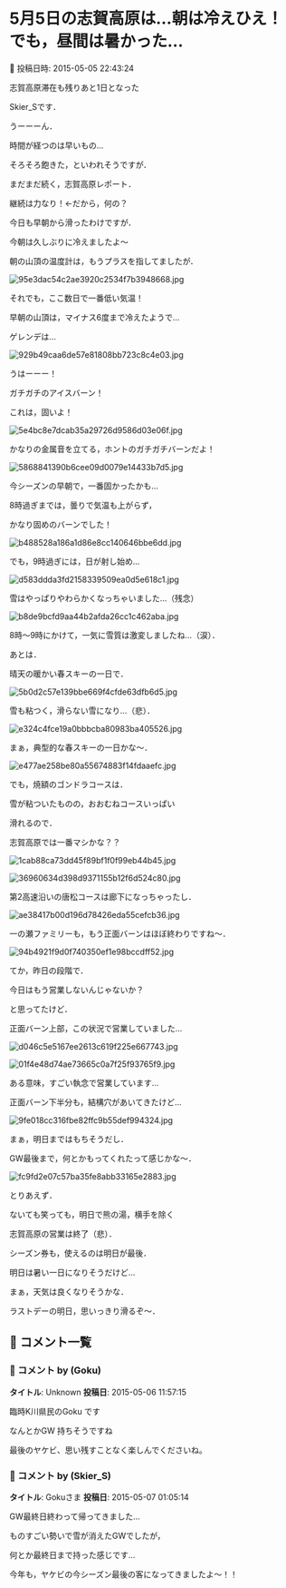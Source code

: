 # 5月5日の志賀高原は…朝は冷えひえ！でも，昼間は暑かった…

📅 投稿日時: 2015-05-05 22:43:24

志賀高原滞在も残りあと1日となった


Skier_Sです．


うーーーん．


時間が経つのは早いもの…





そろそろ飽きた，といわれそうですが．


まだまだ続く，志賀高原レポート．


継続は力なり！←だから，何の？





今日も早朝から滑ったわけですが．


今朝は久しぶりに冷えましたよ～


朝の山頂の温度計は，もうプラスを指してましたが．




![95e3dac54c2ae3920c2534f7b3948668.jpg](images/95e3dac54c2ae3920c2534f7b3948668.jpg)




それでも，ここ数日で一番低い気温！





早朝の山頂は，マイナス6度まで冷えたようで…


ゲレンデは…




![929b49caa6de57e81808bb723c8c4e03.jpg](images/929b49caa6de57e81808bb723c8c4e03.jpg)




うはーーー！


ガチガチのアイスバーン！


これは，固いよ！




![5e4bc8e7dcab35a29726d9586d03e06f.jpg](images/5e4bc8e7dcab35a29726d9586d03e06f.jpg)




かなりの金属音を立てる，ホントのガチガチバーンだよ！




![5868841390b6cee09d0079e14433b7d5.jpg](images/5868841390b6cee09d0079e14433b7d5.jpg)




今シーズンの早朝で，一番固かったかも…


8時過ぎまでは，曇りで気温も上がらず，


かなり固めのバーンでした！




![b488528a186a1d86e8cc140646bbe6dd.jpg](images/b488528a186a1d86e8cc140646bbe6dd.jpg)







でも，9時過ぎには，日が射し始め…




![d583ddda3fd2158339509ea0d5e618c1.jpg](images/d583ddda3fd2158339509ea0d5e618c1.jpg)




雪はやっぱりやわらかくなっちゃいました…（残念）




![b8de9bcfd9aa44b2afda26cc1c462aba.jpg](images/b8de9bcfd9aa44b2afda26cc1c462aba.jpg)




8時～9時にかけて，一気に雪質は激変しましたね…（涙）．





あとは．


晴天の暖かい春スキーの一日で．




![5b0d2c57e139bbe669f4cfde63dfb6d5.jpg](images/5b0d2c57e139bbe669f4cfde63dfb6d5.jpg)




雪も粘つく，滑らない雪になり…（悲）．




![e324c4fce19a0bbbcba80983ba405526.jpg](images/e324c4fce19a0bbbcba80983ba405526.jpg)




まぁ，典型的な春スキーの一日かな～．




![e477ae258be80a55674883f14fdaaefc.jpg](images/e477ae258be80a55674883f14fdaaefc.jpg)




でも，焼額のゴンドラコースは．


雪が粘ついたものの，おおむねコースいっぱい


滑れるので．


志賀高原では一番マシかな？？




![1cab88ca73dd45f89bf1f0f99eb44b45.jpg](images/1cab88ca73dd45f89bf1f0f99eb44b45.jpg)









![36960634d398d9371155b12f6d524c80.jpg](images/36960634d398d9371155b12f6d524c80.jpg)







第2高速沿いの唐松コースは廊下になっちゃったし．




![ae38417b00d196d78426eda55cefcb36.jpg](images/ae38417b00d196d78426eda55cefcb36.jpg)







一の瀬ファミリーも，もう正面バーンはほぼ終わりですね～．




![94b4921f9d0f740350ef1e98bccdff52.jpg](images/94b4921f9d0f740350ef1e98bccdff52.jpg)




てか，昨日の段階で．


今日はもう営業しないんじゃないか？


と思ってたけど．


正面バーン上部，この状況で営業していました…




![d046c5e5167ee2613c619f225e667743.jpg](images/d046c5e5167ee2613c619f225e667743.jpg)









![01f4e48d74ae73665c0a7f25f93765f9.jpg](images/01f4e48d74ae73665c0a7f25f93765f9.jpg)




ある意味，すごい執念で営業しています…





正面バーン下半分も，結構穴があいてきたけど…




![9fe018cc316fbe82ffc9b55def994324.jpg](images/9fe018cc316fbe82ffc9b55def994324.jpg)




まぁ，明日まではもちそうだし．


GW最後まで，何とかもってくれたって感じかな～．




![fc9fd2e07c57ba35fe8abb33165e2883.jpg](images/fc9fd2e07c57ba35fe8abb33165e2883.jpg)







とりあえず．


ないても笑っても，明日で熊の湯，横手を除く


志賀高原の営業は終了（悲）．


シーズン券も，使えるのは明日が最後．


明日は暑い一日になりそうだけど…


まぁ，天気は良くなりそうかな．





ラストデーの明日，思いっきり滑るぞ～．

## 💬 コメント一覧

### 💬 コメント by (Goku)
**タイトル**: Unknown
**投稿日**: 2015-05-06 11:57:15

臨時K川県民のGoku です



なんとかGW 持ちそうですね

最後のヤケビ、思い残すことなく楽しんでくださいね。

### 💬 コメント by (Skier_S)
**タイトル**: Gokuさま
**投稿日**: 2015-05-07 01:05:14

GW最終日終わって帰ってきました…

ものすごい勢いで雪が消えたGWでしたが，

何とか最終日まで持った感じです…



今年も，ヤケビの今シーズン最後の客になってきましたよ～！！

